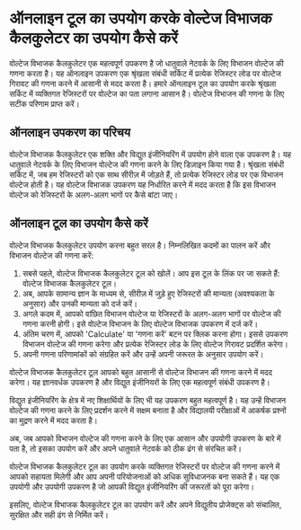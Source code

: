 ऑनलाइन टूल का उपयोग करके वोल्टेज विभाजक कैलकुलेटर का उपयोग कैसे करें
====================================================================

वोल्टेज विभाजक कैलकुलेटर एक महत्वपूर्ण उपकरण है जो धातुवाले नेटवर्क के लिए विभाजन वोल्टेज की गणना करता है। यह ऑनलाइन उपकरण एक श्रृंखला संबंधी सर्किट में प्रत्येक रेजिस्टर लोड पर वोल्टेज गिरावट की गणना करने में आसानी से मदद करता है। हमारे ऑनलाइन टूल का उपयोग करके श्रृंखला सर्किट में व्यक्तिगत रेजिस्टरों पर वोल्टेज का पता लगाना आसान है। वोल्टेज विभाजन की गणना के लिए सटीक परिणाम प्राप्त करें।

ऑनलाइन उपकरण का परिचय
---------------------

वोल्टेज विभाजक कैलकुलेटर एक शक्ति और विद्युत इंजीनियरिंग में उपयोग होने वाला एक उपकरण है। यह धातुवाले नेटवर्क के लिए विभाजन वोल्टेज की गणना करने के लिए डिज़ाइन किया गया है। श्रृंखला संबंधी सर्किट में, जब हम रेजिस्टरों को एक साथ सीरीज़ में जोड़ते हैं, तो प्रत्येक रेजिस्टर लोड पर एक विभाजन वोल्टेज होती है। यह वोल्टेज विभाजक उपकरण यह निर्धारित करने में मदद करता है कि इस विभाजन वोल्टेज को रेजिस्टरों के अलग-अलग भागों पर कैसे बांटा जाए।

ऑनलाइन टूल का उपयोग कैसे करें
-----------------------------

वोल्टेज विभाजक कैलकुलेटर उपयोग करना बहुत सरल है। निम्नलिखित कदमों का पालन करें और विभाजन वोल्टेज की गणना करें:

1. सबसे पहले, वोल्टेज विभाजक कैलकुलेटर टूल को खोलें। आप इस टूल के लिंक पर जा सकते हैं: वोल्टेज विभाजक कैलकुलेटर टूल।
2. अब, आपके सामान्य ज्ञान के माध्यम से, सीरीज़ में जुड़े हुए रेजिस्टरों की मान्यता (अवश्यकता के अनुसार) और उनकी मान्यता को दर्ज करें।
3. अगले कदम में, आपको वांछित विभाजन वोल्टेज या रेजिस्टरों के अलग-अलग भागों पर वोल्टेज की गणना करनी होगी। इसे वोल्टेज विभाजन के लिए वोल्टेज विभाजक उपकरण में दर्ज करें।
4. अंतिम चरण में, आपको 'Calculate' या 'गणना करें' बटन पर क्लिक करना होगा। इससे उपकरण विभाजन वोल्टेज की गणना करेगा और प्रत्येक रेजिस्टर लोड के लिए वोल्टेज गिरावट प्रदर्शित करेगा।
5. अपनी गणना परिणामांकों को संग्रहित करें और उन्हें अपनी जरूरत के अनुसार उपयोग करें।

वोल्टेज विभाजक कैलकुलेटर टूल आपको बहुत आसानी से वोल्टेज विभाजन की गणना करने में मदद करेगा। यह ज्ञानवर्धक उपकरण है और विद्युत इंजीनियरों के लिए एक महत्वपूर्ण संबंधी उपकरण है।

विद्युत इंजीनियरिंग के क्षेत्र में नए शिक्षार्थियों के लिए भी यह उपकरण बहुत महत्वपूर्ण है। यह उन्हें विभाजन वोल्टेज की गणना करने के लिए प्रदर्शन करने में सक्षम बनाता है और विद्यालयी परीक्षाओं में आकर्षक प्रश्नों का मुद्रण करने में मदद करता है।

अब, जब आपको विभाजन वोल्टेज की गणना करने के लिए एक आसान और उपयोगी उपकरण के बारे में पता है, तो इसका उपयोग करें और अपने धातुवाले नेटवर्क को ठीक ढंग से संरचित करें।

वोल्टेज विभाजक कैलकुलेटर टूल का उपयोग करके व्यक्तिगत रेजिस्टरों पर वोल्टेज की गणना करने में आपको सहायता मिलेगी और आप अपनी परियोजनाओं को अधिक सुविधाजनक बना सकते हैं। यह एक उपयोगी और उपयोगी उपकरण है जो आपकी विद्युत इंजीनियरिंग की जरूरतों को पूरा करेगा।

इसलिए, वोल्टेज विभाजक कैलकुलेटर टूल का उपयोग करें और अपने विद्युतीय प्रोजेक्ट्स को संचालित, सुरक्षित और सही ढंग से निर्मित करें।